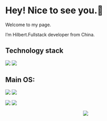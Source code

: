 # Hey! Nice to see you.👋

Welcome to my page.

I’m Hilbert.Fullstack developer from China.

## Technology stack
![](https://img.shields.io/badge/Go-blue?style=flat&logo=Go)
![](https://img.shields.io/badge/Gin-blue?style=plastic&logo=gin)
## Main OS:
![](https://img.shields.io/badge/Archlinux-blue?style=plastic&logo=Archlinux)
![](https://img.shields.io/badge/GNOME-orange?style=plastic&logo=gnome)

![](https://pic.imgdb.cn/item/63d51249face21e9ef559789.png)
![](https://github-readme-activity-graph.cyclic.app/graph?username=moonerhigh&theme=github)
<div align="center"> <img src="https://visitor-badge.glitch.me/badge?page_id=moonerhigh" /> </div>
